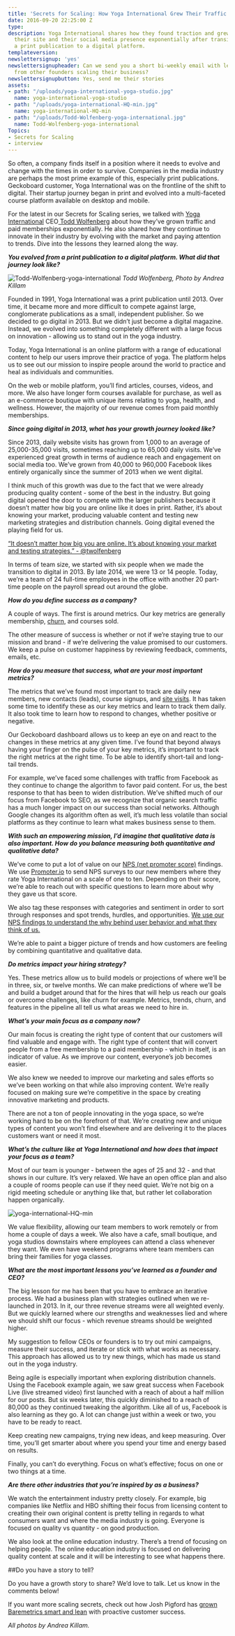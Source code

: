 ```yaml
---
title: 'Secrets for Scaling: How Yoga International Grew Their Traffic by 97%'
date: 2016-09-20 22:25:00 Z
type: 
description: Yoga International shares how they found traction and grew traffic to
  their site and their social media presence exponentially after transitioning from
  a print publication to a digital platform.
templateversion: 
newslettersignup: 'yes'
newslettersignupheader: Can we send you a short bi-weekly email with lessons learned
  from other founders scaling their business?
newslettersignupbutton: Yes, send me their stories
assets:
- path: "/uploads/yoga-international-yoga-studio.jpg"
  name: yoga-international-yoga-studio
- path: "/uploads/yoga-international-HQ-min.jpg"
  name: yoga-international-HQ-min
- path: "/uploads/Todd-Wolfenberg-yoga-international.jpg"
  name: Todd-Wolfenberg-yoga-international
Topics:
- Secrets for Scaling
- interview
---
```


So often, a company finds itself in a position where it needs to evolve and change with the times in order to survive. Companies in the media industry are perhaps the most prime example of this, especially print publications. Geckoboard customer, Yoga International was on the frontline of the shift to digital. Their startup journey began in print and evolved into a multi-faceted course platform available on desktop and mobile. 

For the latest in our Secrets for Scaling series, we talked with <a href="https://yogainternational.com/?utm_source=blog&utm_medium=post&utm_campaign=yoga%20international%20interview" target="_blank">Yoga International</a> CEO<a href="https://twitter.com/twolfenberg/" target="_blank"> Todd Wolfenberg</a> about how they’ve grown traffic and paid memberships exponentially. He also shared how they continue to innovate in their industry by evolving with the market and paying attention to trends. Dive into the lessons they learned along the way.  

***You evolved from a print publication to a digital platform. What did that journey look like?*** 

<div class="image-float left">
<img src="/uploads/Todd-Wolfenberg-yoga-international.jpg" alt="Todd-Wolfenberg-yoga-international">
<cite>Todd Wolfenberg, Photo by Andrea Killam</cite>
</div>

Founded in 1991, Yoga International was a print publication until 2013. Over time, it became more and more difficult to compete against large, conglomerate publications as a small, independent publisher. So we decided to go digital in 2013. But we didn’t just become a digital magazine. Instead, we evolved into something completely different with a large focus on innovation - allowing us to stand out in the yoga industry. 

Today, Yoga International is an online platform with a range of educational content to help our users improve their practice of yoga. The platform helps us to see out our mission to inspire people around the world to practice and heal as individuals and communities. 

On the web or mobile platform, you’ll find articles, courses, videos, and more. We also have longer form courses available for purchase, as well as an e-commerce boutique with unique items relating to yoga, health, and wellness. However, the majority of our revenue comes from paid monthly memberships. 

***Since going digital in 2013, what has your growth journey looked like?***  

Since 2013, daily website visits has grown from 1,000 to an average of 25,000-35,000 visits, sometimes reaching up to 65,000 daily visits. We’ve experienced great growth in terms of audience reach and engagement on social media too. We’ve grown from 40,000 to 960,000 Facebook likes entirely organically since the summer of 2013 when we went digital.

I think much of this growth was due to the fact that we were already producing quality content - some of the best in the industry. But going digital opened the door to compete with the larger publishers because it doesn’t matter how big you are online like it does in print. Rather, it’s about knowing your market, producing valuable content and testing new marketing strategies and distribution channels. Going digital evened the playing field for us. 

<a href="https://twitter.com/intent/tweet?text=%22It doesn’t matter how big you are online. It’s about knowing your market and testing strategies%22 - @twolfenberg %7C http://bit.ly/2cssWOP;source=webclient" target="_blank" alt="Share this quote" title="Share this quote" class="blockquote-shareable">
<span class="blockquote-shareable-quote"> “It doesn’t matter how big you are online. It’s about knowing your market and testing strategies.” - @twolfenberg
</span>
<span class="blockquote-shareable-button"><i class="blockquote-shareable-button-inner"></i></span>
</a>

In terms of team size, we started with six people when we made the transition to digital in 2013. By late 2014, we were 13 or 14 people. Today, we’re a team of 24 full-time employees in the office with another 20 part-time people on the payroll spread out around the globe. 

***How do you define success as a company?*** 

A couple of ways. The first is around metrics. Our key metrics are generally membership, <a href="https://www.geckoboard.com/learn/kpi-examples/saas-kpis/net-mrr-churn-rate/" target="_blank">churn</a>, and courses sold. 

The other measure of success is whether or not if we’re staying true to our mission and brand - if we’re delivering the value promised to our customers. We keep a pulse on customer happiness by reviewing feedback, comments, emails, etc. 

***How do you measure that success, what are your most important metrics?*** 

The metrics that we’ve found most important to track are daily new members, new contacts (leads), course signups, and <a href="https://www.geckoboard.com/learn/kpi-examples/marketing-kpis/website-traffic-growth/" target="_blank">site visits</a>. It has taken some time to identify these as our key metrics and learn to track them daily. It also took time to learn how to respond to changes, whether positive or negative. 

Our Geckoboard dashboard allows us to keep an eye on and react to the changes in these metrics at any given time. I’ve found that beyond always having your finger on the pulse of your key metrics, it’s important to track the right metrics at the right time. To be able to identify short-tail and long-tail trends. 

For example, we’ve faced some challenges with traffic from Facebook as they continue to change the algorithm to favor paid content. For us, the best response to that has been to widen distribution. We’ve shifted much of our focus from Facebook to SEO, as we recognize that organic search traffic has a much longer impact on our success than social networks. Although Google changes its algorithm often as well, it’s much less volatile than social platforms as they continue to learn what makes business sense to them.

***With such an empowering mission, I’d imagine that qualitative data is also important. How do you balance measuring both quantitative and qualitative data?*** 

We’ve come to put a lot of value on our <a href="https://www.geckoboard.com/learn/kpi-examples/marketing-kpis/net-promoter-score-nps/" target="_blank">NPS (net promoter score)</a> findings. We use <a href="https://www.promoter.io/" target="_blank">Promoter.io</a> to send NPS surveys to our new members where they rate Yoga International on a scale of one to ten. Depending on their score, we’re able to reach out with specific questions to learn more about why they gave us that score. 

We also tag these responses with categories and sentiment in order to sort through responses and spot trends, hurdles, and opportunities. <a href="https://twitter.com/intent/tweet?text=%22We use our NPS findings to understand the why behind user behavior and what they think of us%22 - @twolfenberg http://bit.ly/2cssWOP;source=webclient" target="_blank" alt="Share this" title="Share this" class="inline-shareable">
  <span class="inline-shareable-content">We use our NPS findings to understand the why behind user behavior and what they think of us.</span>
  <span class="inline-shareable-button"><i class="inline-shareable-button-inner"></i></span>
</a>

We’re able to paint a bigger picture of trends and how customers are feeling by combining quantitative and qualitative data. 

***Do metrics impact your hiring strategy?***

Yes. These metrics allow us to build models or projections of where we’ll be in three, six, or twelve months. We can make predictions of where we’ll be and build a budget around that for the hires that will help us reach our goals or overcome challenges, like churn for example. Metrics, trends, churn, and features in the pipeline all tell us what areas we need to hire in. 

***What’s your main focus as a company now?***

Our main focus is creating the right type of content that our customers will find valuable and engage with. The right type of content that will convert people from a free membership to a paid membership - which in itself, is an indicator of value. As we improve our content, everyone’s job becomes easier. 

We also knew we needed to improve our marketing and sales efforts so we’ve been working on that while also improving content. We’re really focused on making sure we’re competitive in the space by creating innovative marketing and products. 

There are not a ton of people innovating in the yoga space, so we’re working hard to be on the forefront of that. We’re creating new and unique types of content you won’t find elsewhere and are delivering it to the places customers want or need it most. 

***What’s the culture like at Yoga International and how does that impact your focus as a team?***

Most of our team is younger - between the ages of 25 and 32 - and that shows in our culture. It’s very relaxed. We have an open office plan and also a couple of rooms people can use if they need quiet. We’re not big on a rigid meeting schedule or anything like that, but rather let collaboration happen organically. 

![yoga-international-HQ-min](/uploads/yoga-international-HQ-min.jpg) 

We value flexibility, allowing our team members to work remotely or from home a couple of days a week. We also have a cafe, small boutique, and yoga studios downstairs where employees can attend a class whenever they want. We even have weekend programs where team members can bring their families for yoga classes. 

***What are the most important lessons you’ve learned as a founder and CEO?***

The big lesson for me has been that you have to embrace an iterative process. We had a business plan with strategies outlined when we re-launched in 2013. In it, our three revenue streams were all weighted evenly. But we quickly learned where our strengths and weaknesses lied and where we should shift our focus - which revenue streams should be weighted higher.

My suggestion to fellow CEOs or founders is to try out mini campaigns, measure their success, and iterate or stick with what works as necessary. This approach has allowed us to try new things, which has made us stand out in the yoga industry. 

Being agile is especially important when exploring distribution channels. Using the Facebook example again, we saw great success when Facebook Live (live streamed video) first launched with a reach of about a half million for our posts. But six weeks later, this quickly diminished to a reach of 80,000 as they continued tweaking the algorithm. Like all of us, Facebook is also learning as they go. A lot can change just within a week or two, you have to be ready to react. 

Keep creating new campaigns, trying new ideas, and keep measuring. Over time, you’ll get smarter about where you spend your time and energy based on results. 

Finally, you can’t do everything. Focus on what’s effective; focus on one or two things at a time. 

***Are there other industries that you’re inspired by as a business?*** 

We watch the entertainment industry pretty closely. For example, big companies like Netflix and HBO shifting their focus from licensing content to creating their own original content is pretty telling in regards to what consumers want and where the media industry is going. Everyone is focused on quality vs quantity - on good production. 

We also look at the online education industry. There’s a trend of focusing on helping people. The online education industry is focused on delivering quality content at scale and it will be interesting to see what happens there. 

##Do you have a story to tell?

Do you have a growth story to share? We’d love to talk. Let us know in the comments below!

If you want more scaling secrets, check out how Josh Pigford has <a href="https://www.geckoboard.com/blog/secrets-for-scaling-proactive-customer-success-grow-baremetrics/#.V9mnHpMrLVo" target="_blank">grown Baremetrics smart and lean</a> with proactive customer success.

*All photos by Andrea Killam.*
